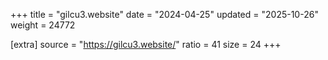 +++
title = "gilcu3.website"
date = "2024-04-25"
updated = "2025-10-26"
weight = 24772

[extra]
source = "https://gilcu3.website/"
ratio = 41
size = 24
+++
